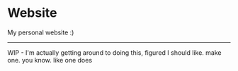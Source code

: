 # Website
My personal website :)

----
WIP - I'm actually getting around to doing this, figured I should like. make one. you know. like one does
